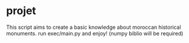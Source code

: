 # projet
This script aims to create a basic knowledge about moroccan historical monuments.
run exec/main.py and enjoy! (numpy biblio will be required) 
